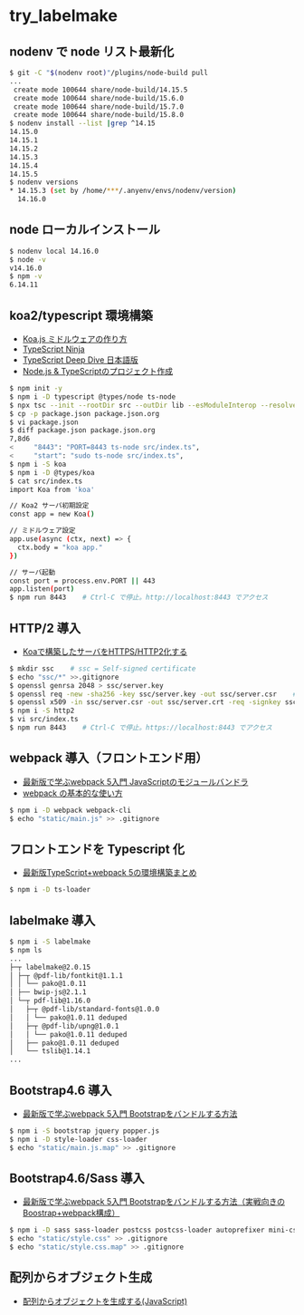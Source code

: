 # try_labelmake

## nodenv で node リスト最新化

```bash
$ git -C "$(nodenv root)"/plugins/node-build pull
...
 create mode 100644 share/node-build/14.15.5
 create mode 100644 share/node-build/15.6.0
 create mode 100644 share/node-build/15.7.0
 create mode 100644 share/node-build/15.8.0
$ nodenv install --list |grep ^14.15
14.15.0
14.15.1
14.15.2
14.15.3
14.15.4
14.15.5
$ nodenv versions
* 14.15.3 (set by /home/***/.anyenv/envs/nodenv/version)
  14.16.0
```

## node ローカルインストール

```bash
$ nodenv local 14.16.0
$ node -v
v14.16.0
$ npm -v
6.14.11
```

## koa2/typescript 環境構築

- [Koa.js ミドルウェアの作り方](https://qiita.com/kei-nakoshi/items/904c46faff621c1be674)
- [TypeScript Ninja](http://typescript.ninja/typescript-in-definitelyland/index.html)
- [TypeScript Deep Dive 日本語版](https://typescript-jp.gitbook.io/deep-dive/)
- [Node.js & TypeScriptのプロジェクト作成](https://typescript-jp.gitbook.io/deep-dive/nodejs)

```bash
$ npm init -y
$ npm i -D typescript @types/node ts-node
$ npx tsc --init --rootDir src --outDir lib --esModuleInterop --resolveJsonModule --lib es6,dom --module commonjs
$ cp -p package.json package.json.org
$ vi package.json
$ diff package.json package.json.org 
7,8d6
<     "8443": "PORT=8443 ts-node src/index.ts",
<     "start": "sudo ts-node src/index.ts",
$ npm i -S koa
$ npm i -D @types/koa
$ cat src/index.ts 
import Koa from 'koa'

// Koa2 サーバ初期設定
const app = new Koa()

// ミドルウェア設定
app.use(async (ctx, next) => {
  ctx.body = "koa app."
})

// サーバ起動
const port = process.env.PORT || 443
app.listen(port)
$ npm run 8443    # Ctrl-C で停止。http://localhost:8443 でアクセス
```

## HTTP/2 導入

- [Koaで構築したサーバをHTTPS/HTTP2化する](https://qiita.com/y_fujieda/items/9998f28e702dc7c84473)

```bash
$ mkdir ssc    # ssc = Self-signed certificate
$ echo "ssc/*" >>.gitignore
$ openssl genrsa 2048 > ssc/server.key
$ openssl req -new -sha256 -key ssc/server.key -out ssc/server.csr    # 全て Enter 押下
$ openssl x509 -in ssc/server.csr -out ssc/server.crt -req -signkey ssc/server.key -sha256 -days 3650
$ npm i -S http2
$ vi src/index.ts
$ npm run 8443    # Ctrl-C で停止。https://localhost:8443 でアクセス
```

## webpack 導入（フロントエンド用）

- [最新版で学ぶwebpack 5入門 JavaScriptのモジュールバンドラ](https://ics.media/entry/12140/)
- [webpack の基本的な使い方](https://www.webdesignleaves.com/pr/jquery/webpack_basic_01.html)

```bash
$ npm i -D webpack webpack-cli
$ echo "static/main.js" >> .gitignore
```

## フロントエンドを Typescript 化

- [最新版TypeScript+webpack 5の環境構築まとめ](https://ics.media/entry/16329/)

```bash
$ npm i -D ts-loader
```

## labelmake 導入

```bash
$ npm i -S labelmake
$ npm ls
...
├─┬ labelmake@2.0.15
│ ├─┬ @pdf-lib/fontkit@1.1.1
│ │ └── pako@1.0.11
│ ├── bwip-js@2.1.1
│ └─┬ pdf-lib@1.16.0
│   ├─┬ @pdf-lib/standard-fonts@1.0.0
│   │ └── pako@1.0.11 deduped
│   ├─┬ @pdf-lib/upng@1.0.1
│   │ └── pako@1.0.11 deduped
│   ├── pako@1.0.11 deduped
│   └── tslib@1.14.1
...
```

## Bootstrap4.6 導入

- [最新版で学ぶwebpack 5入門 Bootstrapをバンドルする方法](https://ics.media/entry/17749/)

```bash
$ npm i -S bootstrap jquery popper.js
$ npm i -D style-loader css-loader
$ echo "static/main.js.map" >> .gitignore
```

## Bootstrap4.6/Sass 導入

- [最新版で学ぶwebpack 5入門 Bootstrapをバンドルする方法（実戦向きのBoostrap+webpack構成）](https://ics.media/entry/17749/)

```bash
$ npm i -D sass sass-loader postcss postcss-loader autoprefixer mini-css-extract-plugin
$ echo "static/style.css" >> .gitignore
$ echo "static/style.css.map" >> .gitignore
```

## 配列からオブジェクト生成

- [配列からオブジェクトを生成する(JavaScript)](https://qiita.com/mochafeca/items/747a83a6f14baf0b9383)
